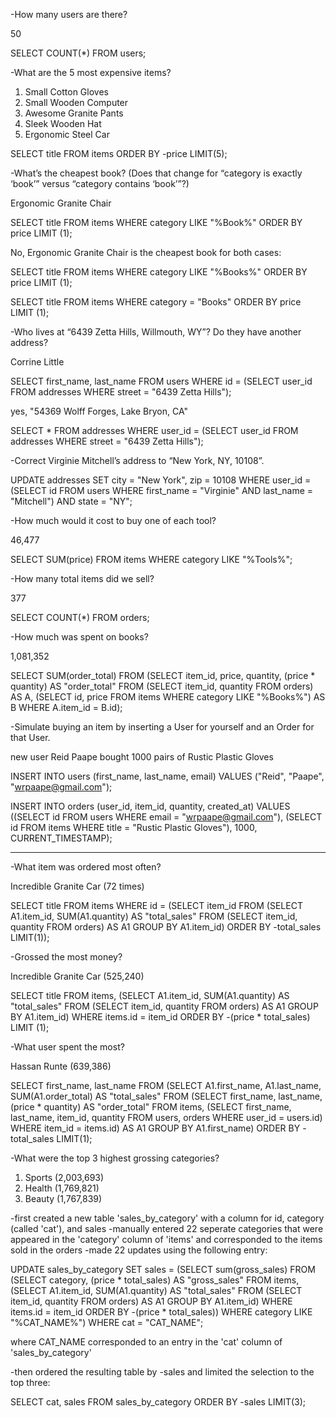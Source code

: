 -How many users are there?

  50

  SELECT COUNT(*) FROM users;


-What are the 5 most expensive items?

  1) Small Cotton Gloves
  2) Small Wooden Computer
  3) Awesome Granite Pants
  4) Sleek Wooden Hat
  5) Ergonomic Steel Car

  SELECT title FROM items ORDER BY -price LIMIT(5);


-What’s the cheapest book? (Does that change for “category is exactly ‘book’” versus “category contains ‘book’”?)

  Ergonomic Granite Chair

  SELECT title FROM items WHERE category LIKE "%Book%" ORDER BY price LIMIT (1);

  No, Ergonomic Granite Chair is the cheapest book for both cases:

  SELECT title FROM items WHERE category LIKE "%Books%" ORDER BY price LIMIT (1);

  SELECT title FROM items WHERE category = "Books" ORDER BY price LIMIT (1);


-Who lives at “6439 Zetta Hills, Willmouth, WY”? Do they have another address?

  Corrine Little

  SELECT first_name, last_name FROM users WHERE id = (SELECT user_id FROM addresses WHERE street = "6439 Zetta Hills");

  yes, "54369 Wolff Forges, Lake Bryon, CA"

  SELECT * FROM addresses WHERE user_id = (SELECT user_id FROM addresses WHERE street = "6439 Zetta Hills");


-Correct Virginie Mitchell’s address to “New York, NY, 10108”.

 UPDATE addresses SET city = "New York", zip = 10108 WHERE user_id = (SELECT id FROM users WHERE first_name = "Virginie" AND last_name = "Mitchell") AND state = "NY";


-How much would it cost to buy one of each tool?

  46,477

  SELECT SUM(price) FROM items WHERE category LIKE "%Tools%";


-How many total items did we sell?

  377

  SELECT COUNT(*) FROM orders;


-How much was spent on books?

  1,081,352

  SELECT SUM(order_total) FROM (SELECT item_id, price, quantity, (price * quantity) AS "order_total" FROM (SELECT item_id, quantity FROM orders) AS A, (SELECT id, price FROM items WHERE category LIKE "%Books%") AS B WHERE A.item_id = B.id);


-Simulate buying an item by inserting a User for yourself and an Order for that User.

  new user Reid Paape bought 1000 pairs of Rustic Plastic Gloves

  INSERT INTO users (first_name, last_name, email) VALUES ("Reid", "Paape", "wrpaape@gmail.com");

  INSERT INTO orders (user_id, item_id, quantity, created_at) VALUES ((SELECT id FROM users WHERE email = "wrpaape@gmail.com"), (SELECT id FROM items WHERE title = "Rustic Plastic Gloves"), 1000, CURRENT_TIMESTAMP);


--------------------------------------------


-What item was ordered most often?

  Incredible Granite Car (72 times)

  SELECT title FROM items WHERE id = (SELECT item_id FROM (SELECT A1.item_id, SUM(A1.quantity) AS "total_sales" FROM (SELECT item_id, quantity FROM orders) AS A1 GROUP BY A1.item_id) ORDER BY -total_sales LIMIT(1));

-Grossed the most money?

  Incredible Granite Car (525,240)

  SELECT title FROM items, (SELECT A1.item_id, SUM(A1.quantity) AS "total_sales" FROM (SELECT item_id, quantity FROM orders) AS A1 GROUP BY A1.item_id) WHERE items.id = item_id ORDER BY -(price * total_sales) LIMIT (1);


-What user spent the most?

  Hassan Runte (639,386)

  SELECT first_name, last_name FROM (SELECT A1.first_name, A1.last_name, SUM(A1.order_total) AS "total_sales" FROM (SELECT first_name, last_name, (price * quantity) AS "order_total" FROM items, (SELECT first_name, last_name, item_id, quantity FROM users, orders WHERE user_id = users.id) WHERE item_id = items.id) AS A1 GROUP BY A1.first_name) ORDER BY -total_sales LIMIT(1);


-What were the top 3 highest grossing categories?

  1) Sports (2,003,693)
  2) Health (1,769,821)
  3) Beauty (1,767,839)

  -first created a new table 'sales_by_category' with a column for id, category (called 'cat'), and sales
  -manually entered 22 seperate categories that were appeared in the 'category' column of 'items' and corresponded to the items sold in the orders
  -made 22 updates using the following entry:

  UPDATE sales_by_category SET sales = (SELECT sum(gross_sales) FROM (SELECT category, (price * total_sales) AS "gross_sales" FROM items, (SELECT A1.item_id, SUM(A1.quantity) AS "total_sales" FROM (SELECT item_id, quantity FROM orders) AS A1 GROUP BY A1.item_id) WHERE items.id = item_id ORDER BY -(price * total_sales)) WHERE category LIKE "%CAT_NAME%") WHERE cat = "CAT_NAME";

  where CAT_NAME corresponded to an entry in the 'cat' column of 'sales_by_category'

  -then ordered the resulting table by -sales and limited the selection to the top three:

  SELECT cat, sales FROM sales_by_category ORDER BY -sales LIMIT(3);



